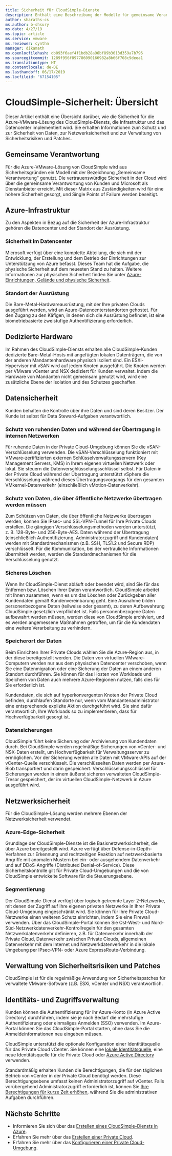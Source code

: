 ```yaml
---
title: Sicherheit für CloudSimple-Dienste
description: Enthält eine Beschreibung der Modelle für gemeinsame Verantwortung, mit denen für CloudSimple-Dienste für Sicherheit gesorgt wird.
author: sharaths-cs
ms.author: b-shsury
ms.date: 4/27/19
ms.topic: article
ms.service: vmware
ms.reviewer: cynthn
manager: dikamath
ms.openlocfilehash: db093f6aef4f1bdb28a96bf89b3013d359a7b796
ms.sourcegitcommit: 1289f956f897786090166982a8b66f708c9deea1
ms.translationtype: HT
ms.contentlocale: de-DE
ms.lasthandoff: 06/17/2019
ms.locfileid: "67154105"
---
```

# <a name="cloudsimple-security-overview"></a>CloudSimple-Sicherheit: Übersicht

Dieser Artikel enthält eine Übersicht darüber, wie die Sicherheit für die Azure-VMware-Lösung des CloudSimple-Diensts, die Infrastruktur und das Datencenter implementiert wird. Sie erhalten Informationen zum Schutz und zur Sicherheit von Daten, zur Netzwerksicherheit und zur Verwaltung von Sicherheitsrisiken und Patches.

## <a name="shared-responsibility"></a>Gemeinsame Verantwortung

Für die Azure-VMware-Lösung von CloudSimple wird aus Sicherheitsgründen ein Modell mit der Bezeichnung „Gemeinsame Verantwortung“ genutzt. Die vertrauenswürdige Sicherheit in der Cloud wird über die gemeinsame Verantwortung von Kunden und Microsoft als Dienstanbieter erreicht. Mit dieser Matrix aus Zuständigkeiten wird für eine höhere Sicherheit gesorgt, und Single Points of Failure werden beseitigt.

## <a name="azure-infrastructure"></a>Azure-Infrastruktur 

Zu den Aspekten in Bezug auf die Sicherheit der Azure-Infrastruktur gehören die Datencenter und der Standort der Ausrüstung.

### <a name="datacenter-security"></a>Sicherheit im Datencenter 

Microsoft verfügt über eine komplette Abteilung, die sich mit der Entwicklung, der Erstellung und dem Betrieb der Einrichtungen zur Unterstützung von Azure befasst. Dieses Team hat die Aufgabe, die physische Sicherheit auf dem neuesten Stand zu halten. Weitere Informationen zur physischen Sicherheit finden Sie unter [Azure-Einrichtungen, Gelände und physische Sicherheit](https://docs.microsoft.com/azure/security/azure-physical-security).

### <a name="equipment-location"></a>Standort der Ausrüstung

Die Bare-Metal-Hardwareausrüstung, mit der Ihre privaten Clouds ausgeführt werden, wird an Azure-Datencenterstandorten gehostet. Für den Zugang zu den Käfigen, in denen sich die Ausrüstung befindet, ist eine biometriebasierte zweistufige Authentifizierung erforderlich.

## <a name="dedicated-hardware"></a>Dedizierte Hardware

Im Rahmen des CloudSimple-Diensts erhalten alle CloudSimple-Kunden dedizierte Bare-Metal-Hosts mit angefügten lokalen Datenträgern, die von der anderen Mandantenhardware physisch isoliert sind. Ein ESXi-Hypervisor mit vSAN wird auf jedem Knoten ausgeführt. Die Knoten werden per VMware vCenter und NSX dediziert für Kunden verwaltet. Indem die Hardware von Mandanten nicht gemeinsam genutzt wird, wird eine zusätzliche Ebene der Isolation und des Schutzes geschaffen.

## <a name="data-security"></a>Datensicherheit

Kunden behalten die Kontrolle über ihre Daten und sind deren Besitzer. Der Kunde ist selbst für Data Steward-Aufgaben verantwortlich.

### <a name="data-protection-for-data-at-rest-and-data-in-motion-within-internal-networks"></a>Schutz von ruhenden Daten und während der Übertragung in internen Netzwerken

Für ruhende Daten in der Private Cloud-Umgebung können Sie die vSAN-Verschlüsselung verwenden. Die vSAN-Verschlüsselung funktioniert mit VMware-zertifizierten externen Schlüsselverwaltungsservern (Key Management Servers, KMS) in Ihrem eigenen virtuellen Netzwerk oder lokal. Sie steuern die Datenverschlüsselungsschlüssel selbst. Für Daten in der Private Cloud während der Übertragung unterstützt vSphere die Verschlüsselung während dieses Übertragungsvorgangs für den gesamten VMkernel-Datenverkehr (einschließlich vMotion-Datenverkehr).

### <a name="data-protection-for-data-thats-required-to-move-through-public-networks"></a>Schutz von Daten, die über öffentliche Netzwerke übertragen werden müssen

Zum Schützen von Daten, die über öffentliche Netzwerke übertragen werden, können Sie IPsec- und SSL-VPN-Tunnel für Ihre Private Clouds erstellen. Die gängigen Verschlüsselungsmethoden werden unterstützt, z. B. 128-Byte- und 256-Byte-AES. Daten während der Übertragung (einschließlich Authentifizierung, Administratorzugriff und Kundendaten) werden mit Standardmechanismen (z.B. SSH, TLS1.2 und Secure RDP) verschlüsselt. Für die Kommunikation, bei der vertrauliche Informationen übermittelt werden, werden die Standardmechanismen für die Verschlüsselung genutzt.

### <a name="secure-disposal"></a>Sicheres Löschen 

Wenn Ihr CloudSimple-Dienst abläuft oder beendet wird, sind Sie für das Entfernen bzw. Löschen Ihrer Daten verantwortlich. CloudSimple arbeitet mit Ihnen zusammen, wenn es um das Löschen oder Zurückgeben aller Kundendaten gemäß Kundenvereinbarung geht. Eine Ausnahme bilden personenbezogene Daten (teilweise oder gesamt), zu deren Aufbewahrung CloudSimple gesetzlich verpflichtet ist. Falls personenbezogene Daten aufbewahrt werden müssen, werden diese von CloudSimple archiviert, und es werden angemessene Maßnahmen getroffen, um für die Kundendaten eine weitere Verarbeitung zu verhindern.

### <a name="data-location"></a>Speicherort der Daten

Beim Einrichten Ihrer Private Clouds wählen Sie die Azure-Region aus, in der diese bereitgestellt werden. Die Daten von virtuellen VMware-Computern werden nur aus dem physischen Datencenter verschoben, wenn Sie eine Datenmigration oder eine Sicherung der Daten an einem anderen Standort durchführen. Sie können für das Hosten von Workloads und Speichern von Daten auch mehrere Azure-Regionen nutzen, falls dies für Sie erforderlich ist.

Kundendaten, die sich auf hyperkonvergenten Knoten der Private Cloud befinden, durchlaufen Standorte nur, wenn vom Mandantenadministrator eine entsprechende explizite Aktion durchgeführt wird. Sie sind dafür verantwortlich, Ihre Workloads so zu implementieren, dass für Hochverfügbarkeit gesorgt ist.

### <a name="data-backups"></a>Datensicherungen
CloudSimple führt keine Sicherung oder Archivierung von Kundendaten durch. Bei CloudSimple werden regelmäßige Sicherungen von vCenter- und NSX-Daten erstellt, um Hochverfügbarkeit für Verwaltungsserver zu ermöglichen. Vor der Sicherung werden alle Daten mit VMware-APIs auf der vCenter-Quelle verschlüsselt. Die verschlüsselten Daten werden per Azure-Blob transportiert und darin gespeichert. Verschlüsselungsschlüssel für Sicherungen werden in einem äußerst sicheren verwalteten CloudSimple-Tresor gespeichert, der im virtuellen CloudSimple-Netzwerk in Azure ausgeführt wird.

## <a name="network-security"></a>Netzwerksicherheit

Für die CloudSimple-Lösung werden mehrere Ebenen der Netzwerksicherheit verwendet.

### <a name="azure-edge-security"></a>Azure-Edge-Sicherheit

Grundlage der CloudSimple-Dienste ist die Basisnetzwerksicherheit, die über Azure bereitgestellt wird. Azure verfügt über Defense-in-Depth-Verfahren zur Erkennung und rechtzeitigen Reaktion auf netzwerkbasierte Angriffe mit anomalen Mustern bei ein- oder ausgehendem Datenverkehr und auf DDoS-Angriffe (Distributed Denial-of-Service). Diese Sicherheitskontrolle gilt für Private Cloud-Umgebungen und die von CloudSimple entwickelte Software für die Steuerungsebene.

### <a name="segmentation"></a>Segmentierung

Der CloudSimple-Dienst verfügt über logisch getrennte Layer 2-Netzwerke, mit denen der Zugriff auf Ihre eigenen privaten Netzwerke in Ihrer Private Cloud-Umgebung eingeschränkt wird. Sie können für Ihre Private Cloud-Netzwerke einen weiteren Schutz einrichten, indem Sie eine Firewall verwenden. Über das CloudSimple-Portal können Sie Ost-West- und Nord-Süd-Netzwerkdatenverkehr-Kontrollregeln für den gesamten Netzwerkdatenverkehr definieren, z.B. für Datenverkehr innerhalb der Private Cloud, Datenverkehr zwischen Private Clouds, allgemeinen Datenverkehr mit dem Internet und Netzwerkdatenverkehr in die lokale Umgebung per IPsec-VPN- oder Azure ExpressRoute-Verbindung.

## <a name="vulnerability-and-patch-management"></a>Verwaltung von Sicherheitsrisiken und Patches 

CloudSimple ist für die regelmäßige Anwendung von Sicherheitspatches für verwaltete VMware-Software (z.B. ESXi, vCenter und NSX) verantwortlich.

## <a name="identity-and-access-management"></a>Identitäts- und Zugriffsverwaltung

Kunden können die Authentifizierung für ihr Azure-Konto (in Azure Active Directory) durchführen, indem sie je nach Bedarf die mehrstufige Authentifizierung oder einmaliges Anmelden (SSO) verwenden. Im Azure-Portal können Sie das CloudSimple-Portal starten, ohne dass Sie die Anmeldeinformationen neu eingeben müssen.

CloudSimple unterstützt die optionale Konfiguration einer Identitätsquelle für das Private Cloud vCenter. Sie können eine [lokale Identitätsquelle](https://docs.azure.cloudsimple.com/set-vcenter-identity), eine neue Identitätsquelle für die Private Cloud oder [Azure Active Directory](https://docs.azure.cloudsimple.com/azure-ad) verwenden.

Standardmäßig erhalten Kunden die Berechtigungen, die für den täglichen Betrieb von vCenter in der Private Cloud benötigt werden. Diese Berechtigungsebene umfasst keinen Administratorzugriff auf vCenter. Falls vorübergehend Administratorzugriff erforderlich ist, können Sie [Ihre Berechtigungen für kurze Zeit erhöhen](https://docs.azure.cloudsimple.com/escalate-private-cloud-privileges), während Sie die administrativen Aufgaben durchführen.

## <a name="next-steps"></a>Nächste Schritte

* Informieren Sie sich über das [Erstellen eines CloudSimple-Diensts in Azure](quickstart-create-cloudsimple-service.md).
* Erfahren Sie mehr über das [Erstellen einer Private Cloud](https://docs.azure.cloudsimple.com/create-private-cloud/).
* Erfahren Sie mehr über das [Konfigurieren einer Private Cloud-Umgebung](quickstart-create-private-cloud.md).
